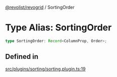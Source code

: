[@revolist/revogrid](README.md) / SortingOrder

# Type Alias: SortingOrder

```ts
type SortingOrder: Record<ColumnProp, Order>;
```

## Defined in

[src/plugins/sorting/sorting.plugin.ts:19](https://github.com/revolist/revogrid/blob/7d79cd09d43b75b81712fd40eaf892d3b6da4928/src/plugins/sorting/sorting.plugin.ts#L19)
